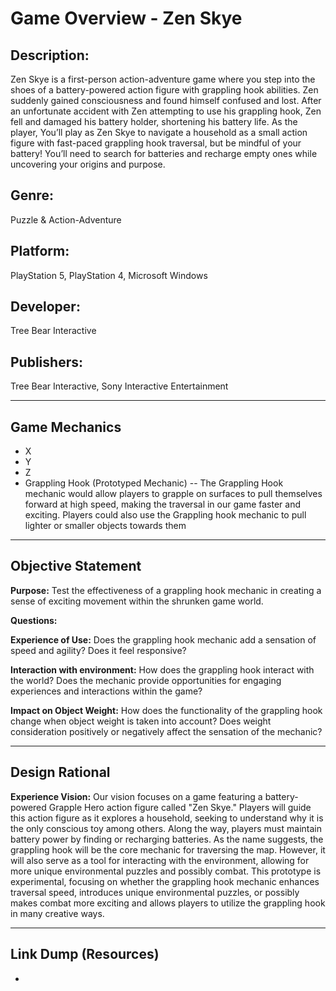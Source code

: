 # Game Overview - Zen Skye

## Description:
Zen Skye is a first-person action-adventure game where you step into the shoes of a battery-powered action figure with grappling hook abilities. Zen suddenly gained consciousness and found himself confused and lost. After an unfortunate accident with Zen attempting to use his grappling hook, Zen fell and damaged his battery holder, shortening his battery life.
As the player, You’ll play as Zen Skye to navigate a household as a small action figure with fast-paced grappling hook traversal, but be mindful of your battery! You’ll need to search for batteries and recharge empty ones while uncovering your origins and purpose.

## Genre:
Puzzle & Action-Adventure

## Platform:
PlayStation 5, PlayStation 4, Microsoft Windows

## Developer: 
Tree Bear Interactive

## Publishers:
Tree Bear Interactive, Sony Interactive Entertainment

---

## Game Mechanics

- X
- Y
- Z
- Grappling Hook (Prototyped Mechanic)
-- The Grappling Hook mechanic would allow players to grapple on surfaces to pull themselves forward at high speed, making the traversal in our game faster and exciting. Players could also use the Grappling hook mechanic to pull lighter or smaller objects towards them

---

## Objective Statement
**Purpose:** Test the effectiveness of a grappling hook mechanic in creating a sense of exciting movement within the shrunken game world.

**Questions:**

**Experience of Use:** Does the grappling hook mechanic add a sensation of speed and agility? Does it feel responsive? 

**Interaction with environment:** How does the grappling hook interact with the world? Does the mechanic provide opportunities for engaging experiences and interactions within the game?

**Impact on Object Weight:** How does the functionality of the grappling hook change when object weight is taken into account? Does weight consideration positively or negatively affect the sensation of the mechanic?

---

## Design Rational

**Experience Vision:** 
Our vision focuses on a game featuring a battery-powered Grapple Hero action figure called "Zen Skye." Players will guide this action figure as it explores a household, seeking to understand why it is the only conscious toy among others. Along the way, players must maintain battery power by finding or recharging batteries. As the name suggests, the grappling hook will be the core mechanic for traversing the map. However, it will also serve as a tool for interacting with the environment, allowing for more unique environmental puzzles and possibly combat. This prototype is experimental, focusing on whether the grappling hook mechanic enhances traversal speed, introduces unique environmental puzzles, or possibly makes combat more exciting and allows players to utilize the grappling hook in many creative ways.

---

## Link Dump (Resources)
- 
